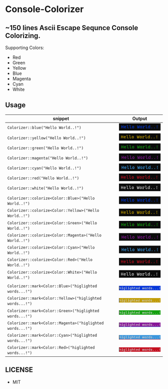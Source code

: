 # Console-Colorizer

## ~150 lines Ascii Escape Sequnce Console Colorizing.

Supporting Colors:
-  Red     
-  Green   
-  Yellow  
-  Blue    
-  Magenta 
-  Cyan    
-  White

## Usage

| snippet                                                   | Output                                                                                                     |
| --------------------------------------------------------- | ---------------------------------------------------------------------------------------------------------- |
| `Colorizer::blue("Hello World..!")`                       | ![Colorize Blue](https://github.com/hun756/Console-Colorizer/blob/main/resources/cb_blue_140x25.png)       |
| `Colorizer::yellow("Hello World..!")`                     | ![Colorize Yellow](https://github.com/hun756/Console-Colorizer/blob/main/resources/cb_yellow_140x25.png)   |
| `Colorizer::green("Hello World..!")`                      | ![Colorize Green](https://github.com/hun756/Console-Colorizer/blob/main/resources/cb_green_140x25.png)     |
| `Colorizer::magenta("Hello World..!")`                    | ![Colorize Magenta](https://github.com/hun756/Console-Colorizer/blob/main/resources/cb_magenta_140x25.png) |
| `Colorizer::cyan("Hello World..!")`                       | ![Colorize Cyan](https://github.com/hun756/Console-Colorizer/blob/main/resources/cb_cyan_140x25.png)       |
| `Colorizer::red("Hello World..!")`                        | ![Colorize Red](https://github.com/hun756/Console-Colorizer/blob/main/resources/cb_red_140x25.png)         |
| `Colorizer::white("Hello World..!")`                      | ![Colorize White](https://github.com/hun756/Console-Colorizer/blob/main/resources/cb_white_140x25.png)     |
|                                                           |                                                                                                            |
| `Colorizer::colorize<Color::Blue>("Hello World..!")`      | ![Colorize Blue](https://github.com/hun756/Console-Colorizer/blob/main/resources/cb_blue_140x25.png)       |
| `Colorizer::colorize<Color::Yellow>("Hello World..!")`    | ![Colorize Yellow](https://github.com/hun756/Console-Colorizer/blob/main/resources/cb_yellow_140x25.png)   |
| `Colorizer::colorize<Color::Green>("Hello World..!")`     | ![Colorize Green](https://github.com/hun756/Console-Colorizer/blob/main/resources/cb_green_140x25.png)     |
| `Colorizer::colorize<Color::Magenta>("Hello World..!")`   | ![Colorize Magenta](https://github.com/hun756/Console-Colorizer/blob/main/resources/cb_magenta_140x25.png) |
| `Colorizer::colorize<Color::Cyan>("Hello World..!")`      | ![Colorize Cyan](https://github.com/hun756/Console-Colorizer/blob/main/resources/cb_cyan_140x25.png)       |
| `Colorizer::colorize<Color::Red>("Hello World..!")`       | ![Colorize Red](https://github.com/hun756/Console-Colorizer/blob/main/resources/cb_red_140x25.png)         |
| `Colorizer::colorize<Color::White>("Hello World..!")`     | ![Colorize White](https://github.com/hun756/Console-Colorizer/blob/main/resources/cb_white_140x25.png)     |
|                                                           |                                                                                                            |
| `Colorizer::mark<Color::Blue>("higlighted words...!")`    | ![Mark Blue](https://github.com/hun756/Console-Colorizer/blob/main/resources/mark_blue_180x19.png)         |
| `Colorizer::mark<Color::Yellow>("higlighted words...!")`  | ![Mark Yellow](https://github.com/hun756/Console-Colorizer/blob/main/resources/mark_yellow_182x19.png)     |
| `Colorizer::mark<Color::Green>("higlighted words...!")`   | ![Mark Green](https://github.com/hun756/Console-Colorizer/blob/main/resources/mark_green_180x19.png)       |
| `Colorizer::mark<Color::Magenta>("higlighted words...!")` | ![Mark Magenta](https://github.com/hun756/Console-Colorizer/blob/main/resources/mark_magenta_180x19.png)   |
| `Colorizer::mark<Color::Cyan>("higlighted words...!")`    | ![Mark Cyan](https://github.com/hun756/Console-Colorizer/blob/main/resources/mark_cyan_180x19.png)         |
| `Colorizer::mark<Color::Red>("higlighted words...!")`     | ![Mark Red](https://github.com/hun756/Console-Colorizer/blob/main/resources/mark_red_180x19.png)           |

## LICENSE
- MIT
